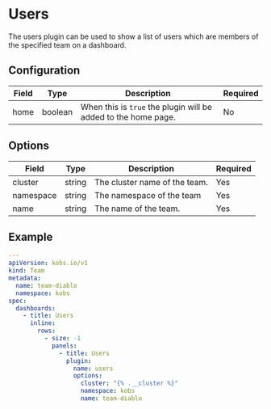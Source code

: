 # Users

The users plugin can be used to show a list of users which are members of the specified team on a dashboard.

## Configuration

| Field | Type | Description | Required |
| ----- | ---- | ----------- | -------- |
| home | boolean | When this is `true` the plugin will be added to the home page. | No |

## Options

| Field | Type | Description | Required |
| ----- | ---- | ----------- | -------- |
| cluster | string | The cluster name of the team. | Yes |
| namespace | string | The namespace of the team | Yes |
| name | string | The name of the team. | Yes |

## Example

```yaml
---
apiVersion: kobs.io/v1
kind: Team
metadata:
  name: team-diablo
  namespace: kobs
spec:
  dashboards:
    - title: Users
      inline:
        rows:
          - size: -1
            panels:
              - title: Users
                plugin:
                  name: users
                  options:
                    cluster: "{% .__cluster %}"
                    namespace: kobs
                    name: team-diablo
```
